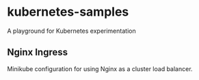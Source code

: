 # kubernetes-samples

A playground for Kubernetes experimentation

## Nginx Ingress

Minikube configuration for using Nginx as a cluster load balancer.

